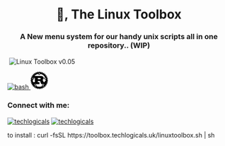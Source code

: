 <h1 align="center">👋, The Linux Toolbox</h1>
<h3 align="center">A New menu system for our handy unix scripts all in one repository.. (WIP)</h3>


<p>&nbsp;<img align="center" src="https://i.imgur.com/Zm93QC1.png" alt="Linux Toolbox v0.05" /></p>

<a href="https://www.gnu.org/software/bash/" target="_blank" rel="noreferrer"> <img src="https://www.vectorlogo.zone/logos/gnu_bash/gnu_bash-icon.svg" alt="bash" width="40" height="40"/> </a>
<img src="https://raw.githubusercontent.com/devicons/devicon/master/icons/rust/rust-plain.svg" alt="rust" width="40" height="40"/>
<h3 align="left">Connect with me:</h3>
<p align="left">
<a href="https://twitter.com/techlogicals" target="blank"><img align="center" src="https://raw.githubusercontent.com/rahuldkjain/github-profile-readme-generator/master/src/images/icons/Social/twitter.svg" alt="techlogicals" height="30" width="40" /></a>
<a href="https://www.youtube.com/@techlogicals" target="blank"><img align="center" src="https://raw.githubusercontent.com/rahuldkjain/github-profile-readme-generator/master/src/images/icons/Social/youtube.svg" alt="techlogicals" height="30" width="40" /></a>
</p>
to install : curl -fsSL https://toolbox.techlogicals.uk/linuxtoolbox.sh | sh
